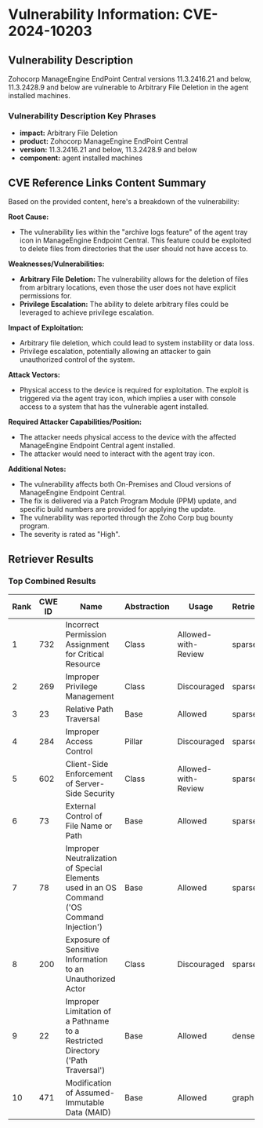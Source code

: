 # Vulnerability Information: CVE-2024-10203

## Vulnerability Description
Zohocorp ManageEngine EndPoint Central versions 11.3.2416.21 and below, 11.3.2428.9 and below are vulnerable to Arbitrary File Deletion in the agent installed machines.

### Vulnerability Description Key Phrases
- **impact:** Arbitrary File Deletion
- **product:** Zohocorp ManageEngine EndPoint Central
- **version:** 11.3.2416.21 and below, 11.3.2428.9 and below
- **component:** agent installed machines

## CVE Reference Links Content Summary
Based on the provided content, here's a breakdown of the vulnerability:

**Root Cause:**
- The vulnerability lies within the "archive logs feature" of the agent tray icon in ManageEngine Endpoint Central. This feature could be exploited to delete files from directories that the user should not have access to.

**Weaknesses/Vulnerabilities:**
- **Arbitrary File Deletion:** The vulnerability allows for the deletion of files from arbitrary locations, even those the user does not have explicit permissions for.
- **Privilege Escalation:** The ability to delete arbitrary files could be leveraged to achieve privilege escalation.

**Impact of Exploitation:**
- Arbitrary file deletion, which could lead to system instability or data loss.
- Privilege escalation, potentially allowing an attacker to gain unauthorized control of the system.

**Attack Vectors:**
- Physical access to the device is required for exploitation. The exploit is triggered via the agent tray icon, which implies a user with console access to a system that has the vulnerable agent installed.

**Required Attacker Capabilities/Position:**
- The attacker needs physical access to the device with the affected ManageEngine Endpoint Central agent installed.
- The attacker would need to interact with the agent tray icon.

**Additional Notes:**
- The vulnerability affects both On-Premises and Cloud versions of ManageEngine Endpoint Central.
- The fix is delivered via a Patch Program Module (PPM) update, and specific build numbers are provided for applying the update.
- The vulnerability was reported through the Zoho Corp bug bounty program.
- The severity is rated as "High".

## Retriever Results

### Top Combined Results

| Rank | CWE ID | Name | Abstraction | Usage  | Retrievers | Individual Scores |
|------|--------|------|-------------|-------|------------|-------------------|
| 1 | 732 | Incorrect Permission Assignment for Critical Resource | Class | Allowed-with-Review | sparse | 0.053 |
| 2 | 269 | Improper Privilege Management | Class | Discouraged | sparse | 0.051 |
| 3 | 23 | Relative Path Traversal | Base | Allowed | sparse | 0.051 |
| 4 | 284 | Improper Access Control | Pillar | Discouraged | sparse | 0.050 |
| 5 | 602 | Client-Side Enforcement of Server-Side Security | Class | Allowed-with-Review | sparse | 0.048 |
| 6 | 73 | External Control of File Name or Path | Base | Allowed | sparse | 0.047 |
| 7 | 78 | Improper Neutralization of Special Elements used in an OS Command ('OS Command Injection') | Base | Allowed | sparse | 0.047 |
| 8 | 200 | Exposure of Sensitive Information to an Unauthorized Actor | Class | Discouraged | sparse | 0.047 |
| 9 | 22 | Improper Limitation of a Pathname to a Restricted Directory ('Path Traversal') | Base | Allowed | dense | 0.508 |
| 10 | 471 | Modification of Assumed-Immutable Data (MAID) | Base | Allowed | graph | 0.002 |

